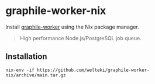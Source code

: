 # graphile-worker-nix

Install [graphile-worker](https://github.com/graphile/worker) using the Nix package manager.

> High performance Node.js/PostgreSQL job queue.

## Installation

```
nix-env -if https://github.com/welteki/graphile-worker-nix/archive/main.tar.gz
```

